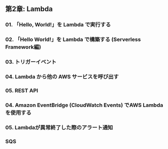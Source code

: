 ## 第2章: Lambda
### 01. 「Hello, World!」を Lambda で実行する
### 02. 「Hello World!」を Lambda で構築する (Serverless Framework編)
### 03. トリガーイベント
### 04. Lambda から他の AWS サービスを呼び出す
### 05. REST API
### 04. Amazon EventBridge (CloudWatch Events) でAWS Lambdaを使用する
### 05. Lambdaが異常終了した際のアラート通知
### SQS